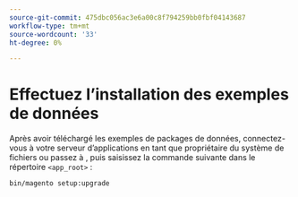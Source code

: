```yaml
---
source-git-commit: 475dbc056ac3e6a00c8f794259bb0fbf04143687
workflow-type: tm+mt
source-wordcount: '33'
ht-degree: 0%

---
```

# Effectuez l’installation des exemples de données

Après avoir téléchargé les exemples de packages de données, connectez-vous à votre serveur d’applications en tant que propriétaire du système de fichiers ou passez à , puis saisissez la commande suivante dans le répertoire `<app_root>` :

```bash
bin/magento setup:upgrade
```
